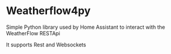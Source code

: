 # Weatherflow4py

Simple Python library used by Home Assistant to interact with the WeatherFlow RESTApi


It supports Rest and Websockets